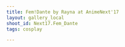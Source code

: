 ```yaml
---
title: Fem!Dante by Rayna at AnimeNext'17
layout: gallery_local
shoot_id: Next17.Fem_Dante
tags: cosplay

---
```


